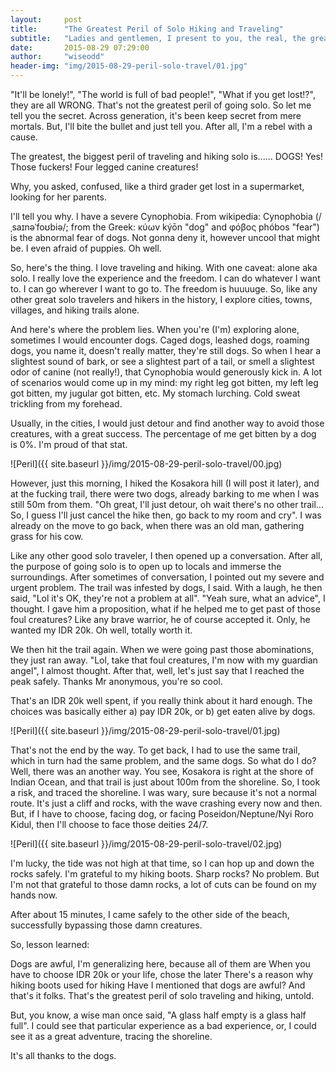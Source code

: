 ```yaml
---
layout:     post
title:      "The Greatest Peril of Solo Hiking and Traveling"
subtitle:   "Ladies and gentlemen, I present to you, the real, the greatest, the biggest peril of traveling and hiking solo."
date:       2015-08-29 07:29:00
author:     "wiseodd"
header-img: "img/2015-08-29-peril-solo-travel/01.jpg"
---
```


"It'll be lonely!", "The world is full of bad people!", "What if you get lost!?", they are all WRONG. That's not the greatest peril of going solo. So let me tell you the secret. Across generation, it's been keep secret from mere mortals. But, I'll bite the bullet and just tell you. After all, I'm a rebel with a cause.

The greatest, the biggest peril of traveling and hiking solo is...... DOGS! Yes! Those fuckers! Four legged canine creatures!

Why, you asked, confused, like a third grader get lost in a supermarket, looking for her parents.

I'll tell you why. I have a severe Cynophobia. From wikipedia: Cynophobia (/ˌsaɪnəˈfoʊbiə/; from the Greek: κύων kýōn "dog" and φόβος phóbos "fear") is the abnormal fear of dogs. Not gonna deny it, however uncool that might be. I even afraid of puppies. Oh well.

So, here's the thing. I love traveling and hiking. With one caveat: alone aka solo. I really love the experience and the freedom. I can do whatever I want to. I can go wherever I want to go to. The freedom is huuuuge. So, like any other great solo travelers and hikers in the history, I explore cities, towns, villages, and hiking trails alone.

And here's where the problem lies. When you're (I'm) exploring alone, sometimes I would encounter dogs. Caged dogs, leashed dogs, roaming dogs, you name it, doesn't really matter, they're still dogs. So when I hear a slightest sound of bark, or see a slightest part of a tail, or smell a slightest odor of canine (not really!), that Cynophobia would generously kick in. A lot of scenarios would come up in my mind: my right leg got bitten, my left leg got bitten, my jugular got bitten, etc. My stomach lurching. Cold sweat trickling from my forehead. 

Usually, in the cities, I would just detour and find another way to avoid those creatures, with a great success. The percentage of me  get bitten by a dog is 0%. I'm proud of that stat.

![Peril]({{ site.baseurl }}/img/2015-08-29-peril-solo-travel/00.jpg)

However, just this morning, I hiked the Kosakora hill (I will post it later), and at the fucking trail, there were two dogs, already barking to me when I was still 50m from them. "Oh great, I'll just detour, oh wait there's no other trail... So, I guess I'll just cancel the hike then, go back to my room and cry". I was already on the move to go back, when there was an old man, gathering grass for his cow.

Like any other good solo traveler, I then opened up a conversation. After all, the purpose of going solo is to open up to locals and immerse the surroundings. After sometimes of conversation, I pointed out my severe and urgent problem. The trail was infested by dogs, I said. With a laugh, he then said, "Lol it's OK, they're not a problem at all". "Yeah sure, what an advice", I thought. I gave him a proposition, what if he helped me to get past of those foul creatures? Like any brave warrior, he of course accepted it. Only, he wanted my IDR 20k. Oh well, totally worth it.

We then hit the trail again. When we were going past those abominations, they just ran away. "Lol, take that foul creatures, I'm now with my guardian angel", I almost thought. After that, well, let's just say that I reached the peak safely. Thanks Mr anonymous, you're so cool. 

That's an IDR 20k well spent, if you really think about it hard enough. The choices was basically either a) pay IDR 20k, or b) get eaten alive by dogs.

![Peril]({{ site.baseurl }}/img/2015-08-29-peril-solo-travel/01.jpg)

That's not the end by the way. To get back, I had to use the same trail, which in turn had the same problem, and the same dogs. So what do I do? Well, there was an another way. You see, Kosakora is right at the shore of Indian Ocean, and that trail is just about 100m from the shoreline. So, I took a risk, and traced the shoreline. I was wary, sure because it's not a normal route. It's just a cliff and rocks, with the wave crashing every now and then. But, if I have to choose, facing dog, or facing Poseidon/Neptune/Nyi Roro Kidul, then I'll choose to face those deities 24/7.

![Peril]({{ site.baseurl }}/img/2015-08-29-peril-solo-travel/02.jpg)

I'm lucky, the tide was not high at that time, so I can hop up and down the rocks safely. I'm grateful to my hiking boots. Sharp rocks? No problem. But I'm not that grateful to those damn rocks, a lot of cuts can be found on my hands now.

After about 15 minutes, I came safely to the other side of the beach, successfully bypassing those damn creatures.

So, lesson learned:

Dogs are awful, I'm generalizing here, because all of them are
When you have to choose IDR 20k or your life, chose the later
There's a reason why hiking boots used for hiking
Have I mentioned that dogs are awful?
And that's it folks. That's the greatest peril of solo traveling and hiking, untold. 

But, you know, a wise man once said, "A glass half empty is a glass half full". I could see that particular experience as a bad experience, or, I could see it as a great adventure, tracing the shoreline. 

It's all thanks to the dogs. 


